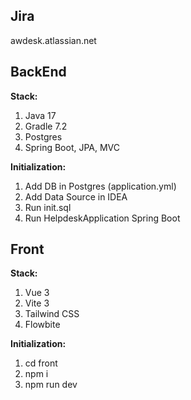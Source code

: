 ## Jira
awdesk.atlassian.net


## BackEnd

**Stack:**
1. Java 17
2. Gradle 7.2
3. Postgres
4. Spring Boot, JPA, MVC


**Initialization:**
1. Add DB in Postgres (application.yml)
2. Add Data Source in IDEA
3. Run init.sql
4. Run HelpdeskApplication Spring Boot



## Front

**Stack:**
1. Vue 3
2. Vite 3
3. Tailwind CSS
4. Flowbite


**Initialization:**
1. cd front
2. npm i
3. npm run dev
